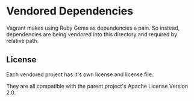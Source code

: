 # Vendored Dependencies

Vagrant makes using Ruby Gems as dependencies a pain. So instead, dependencies are being vendored into this directory and required by relative path.

## License

Each vendored project has it's own license and license file.

They are all compatible with the parent project's Apache License Version 2.0.
